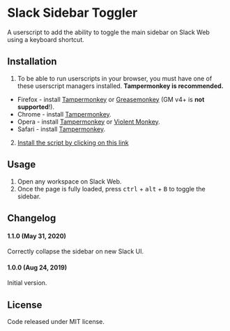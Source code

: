 # Slack Sidebar Toggler

A userscript to add the ability to toggle the main sidebar on Slack Web using a keyboard shortcut.

## Installation

1. To be able to run userscripts in your browser, you must have one of these userscript managers installed. **Tampermonkey is recommended.**
  * Firefox - install [Tampermonkey](https://tampermonkey.net/?ext=dhdg&browser=firefox) or [Greasemonkey](https://addons.mozilla.org/en-US/firefox/addon/greasemonkey/) (GM v4+ is **not supported**!).
  * Chrome - install [Tampermonkey](https://tampermonkey.net/?ext=dhdg&browser=chrome).
  * Opera - install [Tampermonkey](https://tampermonkey.net/?ext=dhdg&browser=opera) or [Violent Monkey](https://addons.opera.com/en/extensions/details/violent-monkey/).
  * Safari - install [Tampermonkey](https://tampermonkey.net/?ext=dhdg&browser=safari).

2. [Install the script by clicking on this link](https://github.com/dumptyd/slack-sidebar-toggler/raw/master/slack-sidebar-toggler.user.js)

## Usage

1. Open any workspace on Slack Web.
2. Once the page is fully loaded, press <kbd>ctrl</kbd> + <kbd>alt</kbd> + <kbd>B</kbd> to toggle the sidebar.

## Changelog

#### 1.1.0 (May 31, 2020)
Correctly collapse the sidebar on new Slack UI.

#### 1.0.0 (Aug 24, 2019)
Initial version.

## License

Code released under MIT license.
